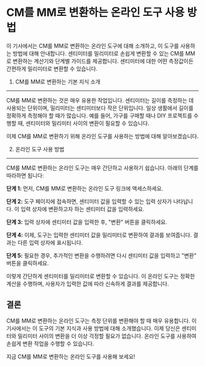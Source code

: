 CM를 MM로 변환하는 온라인 도구 사용 방법
=========================

이 기사에서는 CM를 MM로 변환하는 온라인 도구에 대해 소개하고, 이 도구를 사용하는 방법에 대해 안내합니다. 센티미터를 밀리미터로 손쉽게 변환할 수 있는 CM를 MM로 변환하는 계산기와 단계별 가이드를 제공합니다. 센티미터에 대한 어떤 측정값이든 간편하게 밀리미터로 변환할 수 있습니다.

1. CM를 MM로 변환하는 기본 지식 소개
------------------------

CM를 MM로 변환하는 것은 매우 유용한 작업입니다. 센티미터는 길이를 측정하는 데 사용되는 단위이며, 밀리미터는 센티미터보다 작은 단위입니다. 일상 생활에서 길이를 정확하게 측정해야 할 때가 많습니다. 예를 들어, 가구를 구매할 때나 DIY 프로젝트를 수행할 때, 센티미터와 밀리미터 사이의 변환이 필요할 수 있습니다.

이제 CM를 MM로 변환하기 위해 온라인 도구를 사용하는 방법에 대해 알아보겠습니다.

2. 온라인 도구 사용 방법
---------------

CM를 MM로 변환하는 온라인 도구는 매우 간단하고 사용하기 쉽습니다. 아래의 단계를 따라하면 됩니다:

**단계 1:** 먼저, CM를 MM로 변환하는 온라인 도구 링크에 액세스하세요.

**단계 2:** 도구 페이지에 접속하면, 센티미터 값을 입력할 수 있는 입력 상자가 나타납니다. 이 입력 상자에 변환하고자 하는 센티미터 값을 입력하세요.

**단계 3:** 입력 상자에 센티미터 값을 입력한 후, "변환" 버튼을 클릭하세요.

**단계 4:** 이제, 도구는 입력한 센티미터 값을 밀리미터로 변환하여 결과를 보여줍니다. 결과는 다른 입력 상자에 표시됩니다.

**단계 5:** 필요한 경우, 추가적인 변환을 수행하려면 다시 센티미터 값을 입력하고 "변환" 버튼을 클릭하세요.

이렇게 간단하게 센티미터를 밀리미터로 변환할 수 있습니다. 이 온라인 도구는 정확한 계산을 수행하며, 사용자가 입력한 값에 따라 신속하게 결과를 제공합니다.

결론
--

CM를 MM로 변환하는 온라인 도구는 측정 단위를 변환해야 할 때 매우 유용합니다. 이 기사에서는 이 도구의 기본 지식과 사용 방법에 대해 소개했습니다. 이제 당신은 센티미터와 밀리미터 사이의 변환을 더 이상 걱정할 필요가 없습니다. 온라인 도구를 사용하여 손쉽게 변환 작업을 수행할 수 있습니다.

지금 CM를 MM로 변환하는 온라인 도구를 사용해 보세요!